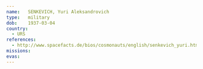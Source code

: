 ```yaml
---
name:	SENKEVICH, Yuri Aleksandrovich 
type:	military
dob:	1937-03-04
country:
  - URS
references:
  - http://www.spacefacts.de/bios/cosmonauts/english/senkevich_yuri.htm
missions:
evas:
---
```


